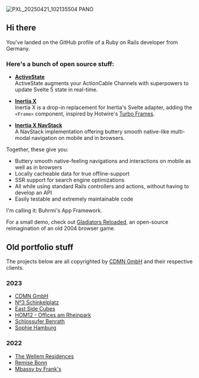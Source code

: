 ![PXL_20250421_102135504 PANO](https://github.com/user-attachments/assets/0cc78974-9fb4-48cf-9cec-f3341678b770)

## Hi there

You've landed on the GitHub profile of a Ruby on Rails developer from Germany.

### Here's a bunch of open source stuff:

- **[ActiveState](https://github.com/buhrmi/activestate)**<br>
  ActiveState augments your ActionCable Channels with superpowers to update Svelte 5 state in real-time.
  
- **[Inertia X](https://github.com/buhrmi/inertiax)**<br>
  Inertia X is a drop-in replacement for Inertia's Svelte adapter, adding the `<Frame>` component, inspired by Hotwire's [Turbo Frames](https://turbo.hotwired.dev/handbook/frames#eager-loading-frames).

- **[Inertia X NavStack](https://github.com/buhrmi/gladi2/tree/master/app/frontend/lib/navstack)**<br>
  A NavStack implementation offering buttery smooth native-like multi-modal navigation on mobile and in browsers.

Together, these give you:

- Buttery smooth native-feeling navigations and interactions on mobile as well as in browsers
- Locally cacheable data for true offline-support
- SSR support for search engine optimizations
- All while using standard Rails controllers and actions, without having to develop an API
- Easily testable and extremely maintainable code

I'm calling it: Buhrmi's App Framework.

For a small demo, check out [Gladiators Reloaded](https://github.com/buhrmi/gladiators), an open-source reimagination of an old 2004 browser game.

<!--Here's a small demo app called [Shitcoin Swap](https://www.shitcoinsociety.com) - an open source alternative to Binance, Coinbase, etc. Currently in development. You can even become a shareholder by purchasing some [Revenue Share Tokens](https://www.shitcoinswap.com/$rst).-->

## Old portfolio stuff

The projects below are all copyrighted by [CDMN GmbH](https://cdmn.de) and their respective clients.

### 2023

- [CDMN GmbH](https://cdmn.de)
- [Nº3 Schinkelplatz](https://no3-schinkelplatz.cdmn.de/en)
- [East Side Cubes](https://www.east-side-cubes.de)
- [HOM12 - Offices am Rheinpark](https://www.hom12.de)
- [Schlossufer Benrath](https://www.schlossufer-benrath.de)
- [Sophie Hamburg](https://sophie.hamburg)

### 2022

- [The Wellem Residences](https://www.thewellemresidences.com)
- [Remise Bonn](https://www.remise-bonn.de)
- [Mbassy by Frank's](https://www.mbassybyfranks.com)

